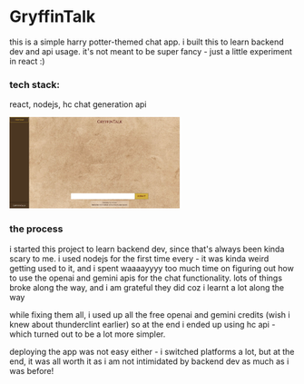 # GryffinTalk
this is a simple harry potter-themed chat app. i built this to learn backend dev and api usage. it's not meant to be super fancy - just a little experiment in react :)

### tech stack:
react, nodejs, hc chat generation api

<img src="assets/image.png" alt="a little glimpse of the project" width="300px"/>

### the process
i started this project to learn backend dev, since that's always been kinda scary to me. i used nodejs for the first time every - it was kinda weird getting used to it, and i spent waaaayyyy too much time on figuring out how to use the openai and gemini apis for the chat functionality. lots of things broke along the way, and i am grateful they did coz i learnt a lot along the way

while fixing them all, i used up all the free openai and gemini credits (wish i knew about thunderclint earlier) so at the end i ended up using hc api - which turned out to be a lot more simpler.

deploying the app was not easy either - i switched platforms a lot, but at the end, it was all worth it as i am not intimidated by backend dev as much as i was before!